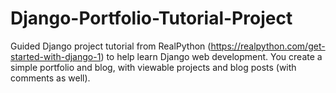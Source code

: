 # Django-Portfolio-Tutorial-Project
Guided Django project tutorial from RealPython (https://realpython.com/get-started-with-django-1) to help learn Django web development. You create a simple portfolio and blog, with viewable projects and blog posts (with comments as well).
